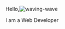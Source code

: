
 Hello,![waving-wave](https://user-images.githubusercontent.com/77299905/191482122-f61188e9-42cf-40f2-be8f-5a310de65cf9.gif)


 I am a Web Developer
